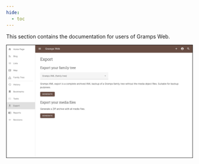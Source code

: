 ```yaml
---
hide:
  - toc
---
```


This section contains the documentation for users of Gramps Web.


![](export.png)